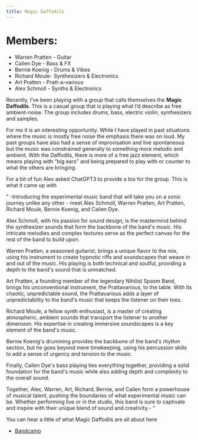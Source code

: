 ```yaml
---
title: Magic Daffodils
---
```


# Members:

* Warren Pratten - Guitar
* Cailen Dye - Bass & FX
* Bernie Koenig - Drums & Vibes
* Richard Moule- Synthesizers & Electronics 
* Art Pratten - Pratt-a-various
* Alex Schmoll - Synths & Electronics

Recently, I’ve been playing with a group that calls themselves the **Magic Daffodils**.  This is a casual group that is playing what I’d describe as free ambient-noise.  The group includes drums, bass, electric violin, synthesizers and samples. 

For me it is an interesting opportunity.  While I have played in past situations where the music is mostly free noise the emphasis there was on loud.  My past groups have also had a sense of improvisation and live spontaneous but the music was constrained generally to something more melodic and ambient.   With the Daffodils, there is more of a free jazz element, which means playing with “big ears” and being prepared to play with or counter to what the others are bringing. 

For a bit of fun Alex asked ChatGPT3 to provide a bio for the group.   This is what it came up with

" -Introducing the experimental music band that will take you on a sonic journey unlike any other - meet Alex Schmoll, Warren Pratten, Art Pratten, Richard Moule, Bernie Koenig, and Cailen Dye.

Alex Schmoll, with his passion for sound design, is the mastermind behind the synthesizer sounds that form the backbone of the band's music. His intricate melodies and complex textures serve as the perfect canvas for the rest of the band to build upon.

Warren Pratten, a seasoned guitarist, brings a unique flavor to the mix, using his instrument to create hypnotic riffs and soundscapes that weave in and out of the music. His playing is both technical and soulful, providing a depth to the band's sound that is unmatched.

Art Pratten, a founding member of the legendary Nihilist Spasm Band, brings his unconventional instrument, the Prattavarious, to the table. With its chaotic, unpredictable sound, the Prattavarious adds a layer of unpredictability to the band's music that keeps the listener on their toes.

Richard Moule, a fellow synth enthusiast, is a master of creating atmospheric, ambient sounds that transport the listener to another dimension. His expertise in creating immersive soundscapes is a key element of the band's music.

Bernie Koenig's drumming provides the backbone of the band's rhythm section, but he goes beyond mere timekeeping, using his percussion skills to add a sense of urgency and tension to the music.

Finally, Cailen Dye's bass playing ties everything together, providing a solid foundation for the band's music while also adding depth and complexity to the overall sound.

Together, Alex, Warren, Art, Richard, Bernie, and Cailen form a powerhouse of musical talent, pushing the boundaries of what experimental music can be. Whether performing live or in the studio, this band is sure to captivate and inspire with their unique blend of sound and creativity.- "

You can hear a little of what Magic Daffodils are all about here 
* [Bandcamp](https://magicdaffodils.bandcamp.com/)